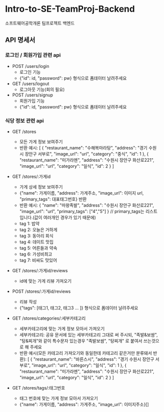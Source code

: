# Intro-to-SE-TeamProj-Backend

소프트웨어공학개론 팀프로젝트 백엔드

## API 명세서

### 로그인 / 회원가입 관련 api

- POST /users/login
  - 로그인 기능
  - {"id": id, "password": pw} 형식으로 폼데이터 날려주세요
- GET /users/logout
  - 로그아웃 기능(회의 필요)
- POST /users/signup
  - 회원가입 기능
  - {"id": id, "password": pw} 형식으로 폼데이터 날려주세요

### 식당 정보 관련 api

- GET /stores

  - 모든 가게 정보 보여주기
  - 반환 예시:
    [
    {
    "restaurant_name": "수해복마라탕",
    "address": "경기 수원시 장안구 서부로",
    "image_url": "url",
    "category": "중식",
    "id": 1
    },
    {
    "restaurant_name": "미가라멘",
    "address": "수원시 장안구 화산로221",
    "image_url": "url",
    "category": "일식",
    "id": 2
    }
    ]

- GET /stores/:가게id

  - 가게 상세 정보 보여주기
  - {"name": 가게이름, "address": 가게주소, "image_url": 이미지 url, "primary_tags": 대표태그번호} 반환
  - 반환 예시: {
    "name": "마왕족발",
    "address": "수원시 장안구 화산로221",
    "image_url": "url",
    "primary_tags": ["4","5"]
    } // primary_tags는 리스트입니다.(값이 여러개인 경우가 있기 때문에)
  - tag 1: 밥약
  - tag 2: 오늘은 거하게
  - tag 3: 동아리 회식
  - tag 4: 데이트 맛집
  - tag 5: 어른들과 약속
  - tag 6: 가성비최고
  - tag 7: 비싸도 맛있어

- GET /stores/:가게id/reviews

  - id에 맞는 가게 리뷰 가져오기

- POST /stores/:가게id/reviews

  - 리뷰 작성
  - {"tags": [태그1, 태그2, 태그3 ... ]} 형식으로 폼데이터 날려주세요

- GET /stores/categories/:세부카테고리

  - 세부카테고리에 맞는 가게 정보 모아서 가져오기
  - 세부카테고리: 공유 문서에 있는 세부카테고리 그대로 써 주시되, "족발&보쌈", "탕&찌개"와 같이 특수문자 있는경우 "족발보쌈", "탕찌개" 로 붙여서 쓰는것으로 해 주세요
  - 반환 예시(모든 카테고리 가져오기와 동일한데 카테고리 같은거만 분류돼서 반환):
    [
    {
    "restaurant_name": "바른스시",
    "address": "경기 수원시 장안구 서부로",
    "image_url": "url",
    "category": "일식",
    "id": 1
    },
    {
    "restaurant_name": "미가라멘",
    "address": "수원시 장안구 화산로221",
    "image_url": "url",
    "category": "일식",
    "id": 2
    }
    ]

- GET /stores/tags/:태그번호

  - 태그 번호에 맞는 가게 정보 모아서 가져오기
  - {"name": 가게이름, "address": 가게주소, "image_url": 이미지주소}[]
